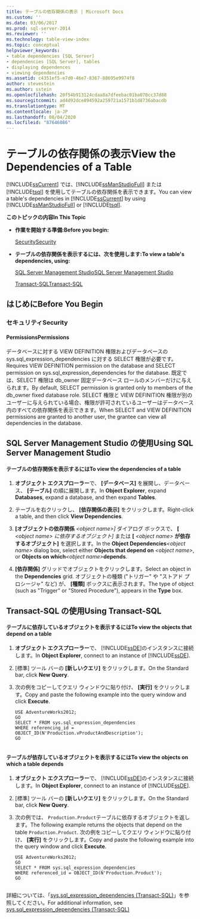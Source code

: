 ```yaml
---
title: テーブルの依存関係の表示 | Microsoft Docs
ms.custom: ''
ms.date: 03/06/2017
ms.prod: sql-server-2014
ms.reviewer: ''
ms.technology: table-view-index
ms.topic: conceptual
helpviewer_keywords:
- table dependencies [SQL Server]
- dependencies [SQL Server], tables
- displaying dependences
- viewing dependencies
ms.assetid: c4351ef5-e7d0-46e7-8367-88695e9974f8
author: stevestein
ms.author: sstein
ms.openlocfilehash: 20f54b913124cdaa8a7dfeebac01ba070cc37d88
ms.sourcegitcommit: ad4d92dce894592a259721a1571b1d8736abacdb
ms.translationtype: MT
ms.contentlocale: ja-JP
ms.lasthandoff: 08/04/2020
ms.locfileid: "87646086"
---
```

# <a name="view-the-dependencies-of-a-table"></a><span data-ttu-id="3fa35-102">テーブルの依存関係の表示</span><span class="sxs-lookup"><span data-stu-id="3fa35-102">View the Dependencies of a Table</span></span>
  <span data-ttu-id="3fa35-103">[!INCLUDE[ssCurrent](../../includes/sscurrent-md.md)] では、[!INCLUDE[ssManStudioFull](../../includes/ssmanstudiofull-md.md)] または [!INCLUDE[tsql](../../includes/tsql-md.md)] を使用してテーブルの依存関係を表示できます。</span><span class="sxs-lookup"><span data-stu-id="3fa35-103">You can view a table's dependencies in [!INCLUDE[ssCurrent](../../includes/sscurrent-md.md)] by using [!INCLUDE[ssManStudioFull](../../includes/ssmanstudiofull-md.md)] or [!INCLUDE[tsql](../../includes/tsql-md.md)].</span></span>  
  
 <span data-ttu-id="3fa35-104">**このトピックの内容**</span><span class="sxs-lookup"><span data-stu-id="3fa35-104">**In This Topic**</span></span>  
  
-   <span data-ttu-id="3fa35-105">**作業を開始する準備:**</span><span class="sxs-lookup"><span data-stu-id="3fa35-105">**Before you begin:**</span></span>  
  
     [<span data-ttu-id="3fa35-106">Security</span><span class="sxs-lookup"><span data-stu-id="3fa35-106">Security</span></span>](#Security)  
  
-   <span data-ttu-id="3fa35-107">**テーブルの依存関係を表示するには、次を使用します:**</span><span class="sxs-lookup"><span data-stu-id="3fa35-107">**To view a table's dependencies, using:**</span></span>  
  
     [<span data-ttu-id="3fa35-108">SQL Server Management Studio</span><span class="sxs-lookup"><span data-stu-id="3fa35-108">SQL Server Management Studio</span></span>](#SSMSProcedure)  
  
     [<span data-ttu-id="3fa35-109">Transact-SQL</span><span class="sxs-lookup"><span data-stu-id="3fa35-109">Transact-SQL</span></span>](#TsqlProcedure)  
  
##  <a name="before-you-begin"></a><a name="BeforeYouBegin"></a> <span data-ttu-id="3fa35-110">はじめに</span><span class="sxs-lookup"><span data-stu-id="3fa35-110">Before You Begin</span></span>  
  
###  <a name="security"></a><a name="Security"></a> <span data-ttu-id="3fa35-111">セキュリティ</span><span class="sxs-lookup"><span data-stu-id="3fa35-111">Security</span></span>  
  
####  <a name="permissions"></a><a name="Permissions"></a> <span data-ttu-id="3fa35-112">Permissions</span><span class="sxs-lookup"><span data-stu-id="3fa35-112">Permissions</span></span>  
 <span data-ttu-id="3fa35-113">データベースに対する VIEW DEFINITION 権限およびデータベースの sys.sql_expression_dependencies に対する SELECT 権限が必要です。</span><span class="sxs-lookup"><span data-stu-id="3fa35-113">Requires VIEW DEFINITION permission on the database and SELECT permission on sys.sql_expression_dependencies for the database.</span></span> <span data-ttu-id="3fa35-114">既定では、SELECT 権限は db_owner 固定データベース ロールのメンバーだけに与えられます。</span><span class="sxs-lookup"><span data-stu-id="3fa35-114">By default, SELECT permission is granted only to members of the db_owner fixed database role.</span></span> <span data-ttu-id="3fa35-115">SELECT 権限と VIEW DEFINITION 権限が別のユーザーに与えられている場合、権限が許可されているユーザーはデータベース内のすべての依存関係を表示できます。</span><span class="sxs-lookup"><span data-stu-id="3fa35-115">When SELECT and VIEW DEFINITION permissions are granted to another user, the grantee can view all dependencies in the database.</span></span>  
  
##  <a name="using-sql-server-management-studio"></a><a name="SSMSProcedure"></a> <span data-ttu-id="3fa35-116">SQL Server Management Studio の使用</span><span class="sxs-lookup"><span data-stu-id="3fa35-116">Using SQL Server Management Studio</span></span>  
  
#### <a name="to-view-the-dependencies-of-a-table"></a><span data-ttu-id="3fa35-117">テーブルの依存関係を表示するには</span><span class="sxs-lookup"><span data-stu-id="3fa35-117">To view the dependencies of a table</span></span>  
  
1.  <span data-ttu-id="3fa35-118">**オブジェクト エクスプローラー**で、 **[データベース]** を展開し、データベース、 **[テーブル]** の順に展開します。</span><span class="sxs-lookup"><span data-stu-id="3fa35-118">In **Object Explorer**, expand **Databases**, expand a database, and then expand **Tables**.</span></span>  
  
2.  <span data-ttu-id="3fa35-119">テーブルを右クリックし、 **[依存関係の表示]** をクリックします。</span><span class="sxs-lookup"><span data-stu-id="3fa35-119">Right-click a table, and then click **View Dependencies**.</span></span>  
  
3.  <span data-ttu-id="3fa35-120">**[オブジェクトの依存関係** _\<object name>]_ ダイアログ ボックスで、 **[** _\<object name> に依存するオブジェクト]_ または **[** _\<object name>_ **が依存するオブジェクト]** を選択します。</span><span class="sxs-lookup"><span data-stu-id="3fa35-120">In the **Object Dependencies**_\<object name>_ dialog box, select either **Objects that depend on** _\<object name>_, or **Objects on which**_\<object name>_**depends**.</span></span>  
  
4.  <span data-ttu-id="3fa35-121">**[依存関係]** グリッドでオブジェクトをクリックします。</span><span class="sxs-lookup"><span data-stu-id="3fa35-121">Select an object in the **Dependencies** grid.</span></span> <span data-ttu-id="3fa35-122">オブジェクトの種類 ("トリガー" や "ストアド プロシージャ" など) が、 **[種類]** ボックスに表示されます。</span><span class="sxs-lookup"><span data-stu-id="3fa35-122">The type of object (such as "Trigger" or "Stored Procedure"), appears in the **Type** box.</span></span>  
  
##  <a name="using-transact-sql"></a><a name="TsqlProcedure"></a> <span data-ttu-id="3fa35-123">Transact-SQL の使用</span><span class="sxs-lookup"><span data-stu-id="3fa35-123">Using Transact-SQL</span></span>  
  
#### <a name="to-view-the-objects-that-depend-on-a-table"></a><span data-ttu-id="3fa35-124">テーブルに依存しているオブジェクトを表示するには</span><span class="sxs-lookup"><span data-stu-id="3fa35-124">To view the objects that depend on a table</span></span>  
  
1.  <span data-ttu-id="3fa35-125">**オブジェクト エクスプローラー**で、 [!INCLUDE[ssDE](../../includes/ssde-md.md)]のインスタンスに接続します。</span><span class="sxs-lookup"><span data-stu-id="3fa35-125">In **Object Explorer**, connect to an instance of [!INCLUDE[ssDE](../../includes/ssde-md.md)].</span></span>  
  
2.  <span data-ttu-id="3fa35-126">[標準] ツール バーの **[新しいクエリ]** をクリックします。</span><span class="sxs-lookup"><span data-stu-id="3fa35-126">On the Standard bar, click **New Query**.</span></span>  
  
3.  <span data-ttu-id="3fa35-127">次の例をコピーしてクエリ ウィンドウに貼り付け、 **[実行]** をクリックします。</span><span class="sxs-lookup"><span data-stu-id="3fa35-127">Copy and paste the following example into the query window and click **Execute**.</span></span>  
  
    ```  
    USE AdventureWorks2012;  
    GO  
    SELECT * FROM sys.sql_expression_dependencies  
    WHERE referencing_id = OBJECT_ID(N'Production.vProductAndDescription');   
    GO  
  
    ```  
  
#### <a name="to-view-the-objects-on-which-a-table-depends"></a><span data-ttu-id="3fa35-128">テーブルが依存しているオブジェクトを表示するには</span><span class="sxs-lookup"><span data-stu-id="3fa35-128">To view the objects on which a table depends</span></span>  
  
1.  <span data-ttu-id="3fa35-129">**オブジェクト エクスプローラー**で、 [!INCLUDE[ssDE](../../includes/ssde-md.md)]のインスタンスに接続します。</span><span class="sxs-lookup"><span data-stu-id="3fa35-129">In **Object Explorer**, connect to an instance of [!INCLUDE[ssDE](../../includes/ssde-md.md)].</span></span>  
  
2.  <span data-ttu-id="3fa35-130">[標準] ツール バーの **[新しいクエリ]** をクリックします。</span><span class="sxs-lookup"><span data-stu-id="3fa35-130">On the Standard bar, click **New Query**.</span></span>  
  
3.  <span data-ttu-id="3fa35-131">次の例では、 `Production.Product`テーブルに依存するオブジェクトを返します。</span><span class="sxs-lookup"><span data-stu-id="3fa35-131">The following example returns the objects that depend on the table `Production.Product`.</span></span> <span data-ttu-id="3fa35-132">次の例をコピーしてクエリ ウィンドウに貼り付け、 **[実行]** をクリックします。</span><span class="sxs-lookup"><span data-stu-id="3fa35-132">Copy and paste the following example into the query window and click **Execute**.</span></span>  
  
    ```  
    USE AdventureWorks2012;   
    GO  
    SELECT * FROM sys.sql_expression_dependencies  
    WHERE referenced_id = OBJECT_ID(N'Production.Product');   
    GO  
  
    ```  
  
 <span data-ttu-id="3fa35-133">詳細については、「[sys.sql_expression_dependencies &#40;Transact-SQL&#41;](/sql/relational-databases/system-catalog-views/sys-sql-expression-dependencies-transact-sql)」を参照してください。</span><span class="sxs-lookup"><span data-stu-id="3fa35-133">For additional information, see [sys.sql_expression_dependencies &#40;Transact-SQL&#41;](/sql/relational-databases/system-catalog-views/sys-sql-expression-dependencies-transact-sql)</span></span>  
  
  
